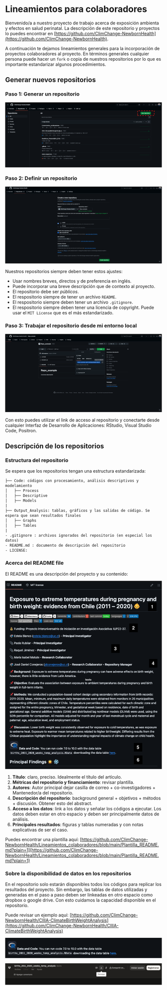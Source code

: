 # Lineamientos para colaboradores

Bienvenido/a a nuestro proyecto de trabajo acerca de exposición ambienta y efectos en salud perinatal. La descripción de este repositorio y proyectos lo puedes encontrar en [https://github.com/ClimChange-NewbornHealth](https://github.com/ClimChange-NewbornHealth).

A continuación te dejamos lineamientos generales para la incorporación de proyectos colaboradores al proyecto. En términos generales cualquier persona puede hacer un `fork` o copia de nuestros repositorios por lo que es importante estandarizar algunos procedimientos. 

## Generar nuevos repositorios 

### Paso 1: Generar un repositorio

![](/Images/repo1.png)

### Paso 2: Definir un repositorio

![](/Images/repo2.png)

Nuestros repositorios siempre deben tener estos ajustes: 

- Usar nombres breves, directos y de preferencia en inglés.
- Puede incorporar una breve descripción que de contexto al proyecto.
- El repositorio debe ser *públicos*.
- El respositorio siempre de tener un archivo `README`. 
- El respositorio siempre deben tener un archivo `.gitignore`.
- El respositorio siempre deben tener una licencia de copyright. Puede usar el `MIT License` que es el más estandarizado.

### Paso 3: Trabajar el repositorio desde mi entorno local

![](/Images/repo3.png)

Con esto puedes utilizar el link de acceso al repositorio y conectarte desde cualquier Interfaz de Desarrollo de Aplicaciones: RStudio, Visual Studio Code, Positron.

## Descripción de los repositorios

### Estructura del repositorio

Se espera que los repositorios tengan una estructura estandarizada: 

```
├── Code: códigos con procesamiento, análisis descriptivos y modelamiento
│   ├── Process
│   ├── Descriptive
│   ├── Models
|
├── Output_Analysis: tablas, gráficos y las salidas de código. Se espera que sean resultados finales
│   ├── Graphs
│   ├── Tables
|
- .gitignore : archivos ignorados del repositorio (en especial los datos)
- README.md : documento de descripción del repositorio
- LICENSE: 
```

### Acerca del README file

El README es una descripción del proyecto y su contenido: 

![](/Images/readme.png)

1. **Título**: claro, preciso. Idealmente el título del artículo.
2. **Métricas del repositorio y financiamiento**: revisar plantilla.
3. **Autores**: Autor principal dejar casilla de correo + co-investigadores + Mantenedor/a del repositorio.
4. **Descripción del repositorio**: background general + objetivos + métodos + discusión. Obtener esto del abstract.
5. **Acceso a los datos**: link a los datos y señalar los códigos a ejecutar. Los datos deben estar en otro espacio y deben ser principalmente datos de análisis. 
6. **Principales resultados**: figuras y tablas numeradas y con notas explicativas de ser el caso. 

Puedes encontrar una plantilla aquí: [https://github.com/ClimChange-NewbornHealth/Lineamientos_colaboradores/blob/main/Plantilla_README.md?plain=1](https://github.com/ClimChange-NewbornHealth/Lineamientos_colaboradores/blob/main/Plantilla_README.md?plain=1)

### Sobre la disponibilidad de datos en los repositorios 

En el repositorio solo estarán disponibles todos los códigos para replicar los resultados del proyecto. Sin embargo, las tablas de datos utilizadas y generadas en el paso a paso deben ser linkeadas en otro espacio como dropbox o google drive. Con esto cuidamos la capacidad disponible en el repositorio. 

Puede revisar un ejemplo aquí: [https://github.com/ClimChange-NewbornHealth/CIIIA-ClimateBirthWeightAnalysis](https://github.com/ClimChange-NewbornHealth/CIIIA-ClimateBirthWeightAnalysis)

![](/Images/data1.png)

![](/Images/data2.png)